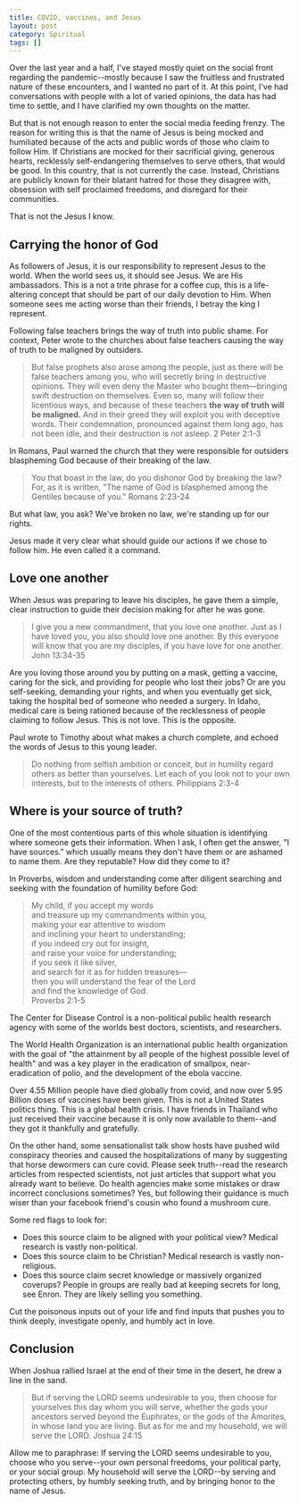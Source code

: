 ```yaml
---
title: COVID, vaccines, and Jesus
layout: post
category: Spiritual
tags: []
---
```


Over the last year and a half, I've stayed mostly quiet on the social front regarding the pandemic--mostly because I saw the fruitless and frustrated nature of these encounters, and I wanted no part of it. At this point, I've had conversations with people with a lot of varied opinions, the data has had time to settle, and I have clarified my own thoughts on the matter.

But that is not enough reason to enter the social media feeding frenzy. The reason for writing this is that the name of Jesus is being mocked and humiliated because of the acts and public words of those who claim to follow Him. If Christians are mocked for their sacrificial giving, generous hearts, recklessly self-endangering themselves to serve others, that would be good. In this country, that is not currently the case. Instead, Christians are publicly known for their blatant hatred for those they disagree with, obsession with self proclaimed freedoms, and disregard for their communities.

That is not the Jesus I know.

<!-- more -->

## Carrying the honor of God
As followers of Jesus, it is our responsibility to represent Jesus to the world. When the world sees us, it should see Jesus. We are His ambassadors. This is a not a trite phrase for a coffee cup, this is a life-altering concept that should be part of our daily devotion to Him. When someone sees me acting worse than their friends, I betray the king I represent.

Following false teachers brings the way of truth into public shame. For context, Peter wrote to the churches about false teachers causing the way of truth to be maligned by outsiders.
> But false prophets also arose among the people, just as there will be false teachers among you, who will secretly bring in destructive opinions. They will even deny the Master who bought them—bringing swift destruction on themselves. Even so, many will follow their licentious ways, and because of these teachers **the way of truth will be maligned.** And in their greed they will exploit you with deceptive words. Their condemnation, pronounced against them long ago, has not been idle, and their destruction is not asleep. 2 Peter 2:1-3

In Romans, Paul warned the church that they were responsible for outsiders blaspheming God because of their breaking of the law.
> You that boast in the law, do you dishonor God by breaking the law? For, as it is written, "The name of God is blasphemed among the Gentiles because of you." Romans 2:23-24

But what law, you ask? We've broken no law, we're standing up for our rights.

Jesus made it very clear what should guide our actions if we chose to follow him. He even called it a command.

## Love one another
When Jesus was preparing to leave his disciples, he gave them a simple, clear instruction to guide their decision making for after he was gone.
> I give you a new commandment, that you love one another. Just as I have loved you, you also should love one another. By this everyone will know that you are my disciples, if you have love for one another. John 13:34-35

Are you loving those around you by putting on a mask, getting a vaccine, caring for the sick, and providing for people who lost their jobs? Or are you self-seeking, demanding your rights, and when you eventually get sick, taking the hospital bed of someone who needed a surgery. In Idaho, medical care is being rationed because of the recklessness of people claiming to follow Jesus. This is not love. This is the opposite.

Paul wrote to Timothy about what makes a church complete, and echoed the words of Jesus to this young leader.
> Do nothing from selfish ambition or conceit, but in humility regard others as better than yourselves. Let each of you look not to your own interests, but to the interests of others. Philippians 2:3-4

## Where is your source of truth?
One of the most contentious parts of this whole situation is identifying where someone gets their information. When I ask, I often get the answer, "I have sources." which usually means they don't have them or are ashamed to name them. Are they reputable? How did they come to it?

In Proverbs, wisdom and understanding come after diligent searching and seeking with the foundation of humility before God:
> My child, if you accept my words \
>    and treasure up my commandments within you, \
>making your ear attentive to wisdom \
>    and inclining your heart to understanding; \
>if you indeed cry out for insight, \
>    and raise your voice for understanding; \
>if you seek it like silver, \
>    and search for it as for hidden treasures— \
>then you will understand the fear of the Lord \
>    and find the knowledge of God. \
>Proverbs 2:1-5

The Center for Disease Control is a non-political public health research agency with some of the worlds best doctors, scientists, and researchers.

The World Health Organization is an international public health organization with the goal of "the attainment by all people of the highest possible level of health" and was a key player in the eradication of smallpox, near-eradication of polio, and the development of the ebola vaccine.

Over 4.55 Million people have died globally from covid, and now over 5.95 Billion doses of vaccines have been given. This is not a United States politics thing. This is a global health crisis. I have friends in Thailand who just received their vaccine because it is only now available to them--and they got it thankfully and gratefully. 

On the other hand, some sensationalist talk show hosts have pushed wild conspiracy theories and caused the hospitalizations of many by suggesting that horse dewormers can cure covid. Please seek truth--read the research articles from respected scientists, not just articles that support what you already want to believe. Do health agencies make some mistakes or draw incorrect conclusions sometimes? Yes, but following their guidance is much wiser than your facebook friend's cousin who found a mushroom cure.

Some red flags to look for: 
* Does this source claim to be aligned with your political view? Medical research is vastly non-political.
* Does this source claim to be Christian? Medical research is vastly non-religious.
* Does this source claim secret knowledge or massively organized coverups? People in groups are really bad at keeping secrets for long, see Enron. They are likely selling you something.

Cut the poisonous inputs out of your life and find inputs that pushes you to think deeply, investigate openly, and humbly act in love.

## Conclusion
When Joshua rallied Israel at the end of their time in the desert, he drew a line in the sand.
> But if serving the LORD seems undesirable to you, then choose for yourselves this day whom you will serve, whether the gods your ancestors served beyond the Euphrates, or the gods of the Amorites, in whose land you are living. But as for me and my household, we will serve the LORD. Joshua 24:15

Allow me to paraphrase: If serving the LORD seems undesirable to you, choose who you serve--your own personal freedoms, your political party, or your social group. My household will serve the LORD--by serving and protecting others, by humbly seeking truth, and by bringing honor to the name of Jesus.
